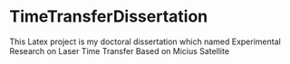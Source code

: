 # TimeTransferDissertation
This Latex project is my doctoral dissertation which named Experimental Research on Laser Time Transfer Based on Micius Satellite
